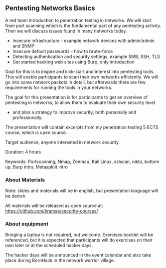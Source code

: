 ## Pentesting Networks Basics

A red team introduction to penetration testing in networks. We will start from
port scanning which is the fundamental part of any pentesting activity. Then
we will discuss issues found in many networks today.

* Insecure infrastructure - example network devices with admin/admin and SNMP
* Insecure default passwords - how to brute-force
* Detecting authentication and security settings, example SMB, SSH, TLS
* Get started hacking web sites using Burp, only introduction

Goal for this is to inspire and kick-start and interest into pentesting tools.
This will enable participants to scan their own networks efficiently. We will
go into some network packets in detail, but afterwards there are few
requirements for running the tools in your networks.

The goal for this presentation is for participants to get an overview of
pentesting in networks, to allow them to evaluate their own security level
- and plan a strategy to improve security, both personally and professionally.

The presentation will contain excerpts from my  penetration testing 5 ECTS course, which is open source.

Target audience, anyone interested in network security.

Duration: 4 hours

Keywords: Portscanning, Nmap, Zenmap, Kali Linux, sslscan, nikto,
bottom up, Burp intro, Metasploit intro

### About Materials
Note: slides and materials will be in english, but presentation language will be danish

All materials will be released as open source at:
https://github.com/kramse/security-courses/


### About equipment
Bringing a laptop is not required, but welcome. Exercises booklet
will be referenced, but it is expected that participants will do exercises
on their own later or at the scheduled hacker days.

The hacker days will be announced in the event calendar and also take
place during BornHack in the network warrior village.
